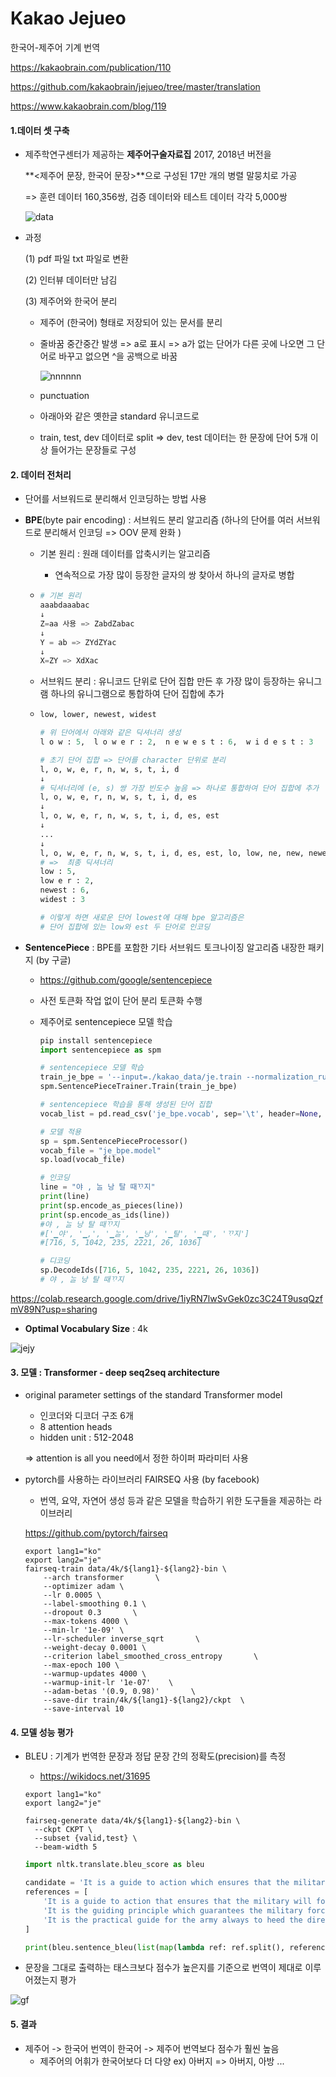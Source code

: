 # Kakao Jejueo

 한국어-제주어 기계 번역 

https://kakaobrain.com/publication/110

https://github.com/kakaobrain/jejueo/tree/master/translation

https://www.kakaobrain.com/blog/119



#### 1.데이터 셋 구축 

- 제주학연구센터가 제공하는 **제주어구술자료집** 2017, 2018년 버전을 

  **<제주어 문장, 한국어 문장>**으로 구성된 17만 개의 병렬 말뭉치로 가공

  => 훈련 데이터 160,356쌍, 검증 데이터와 테스트 데이터 각각 5,000쌍

   ![data](https://github.com/as9786/ParrotnlpJeju/blob/main/old_conv_list/data.PNG)

- 과정

  (1) pdf 파일 txt 파일로 변환 

  (2) 인터뷰 데이터만 남김 

  (3) 제주어와 한국어 분리 

  - 제주어 (한국어) 형태로 저장되어 있는 문서를 분리 

  - 줄바꿈 중간중간 발생 => a로 표시 => a가 없는 단어가 다른 곳에 나오면 그 단어로 바꾸고 없으면 ^을 공백으로 바꿈 

    ![nnnnnn](https://github.com/as9786/ParrotnlpJeju/blob/main/old_conv_list/nnnnnn.PNG)

  - punctuation 

  - 아래아와 같은 옛한글 standard 유니코드로 

  - train, test, dev 데이터로 split => dev, test 데이터는 한 문장에 단어 5개 이상 들어가는 문장들로 구성 



#### 2. 데이터 전처리 

- 단어를 서브워드로 분리해서 인코딩하는 방법 사용 

- **BPE**(byte pair encoding) : 서브워드 분리 알고리즘 (하나의 단어를 여러 서브워드로 분리해서 인코딩 => OOV 문제 완화 )

  - 기본 원리 : 원래 데이터를 압축시키는 알고리즘 

    - 연속적으로 가장 많이 등장한 글자의 쌍  찾아서 하나의 글자로 병합 

  - ```python
    # 기본 원리 
    aaabdaaabac
    ↓
    Z=aa 사용 => ZabdZabac
    ↓
    Y = ab => ZYdZYac
    ↓
    X=ZY => XdXac
    ```

  - 서브워드 분리 : 유니코드 단위로 단어 집합 만든 후 가장 많이 등장하는 유니그램 하나의 유니그램으로 통합하여 단어 집합에 추가 

  - ```python
    low, lower, newest, widest
    
    # 위 단어에서 아래와 같은 딕셔너리 생성  
    l o w : 5,  l o w e r : 2,  n e w e s t : 6,  w i d e s t : 3
    
    # 초기 단어 집합 => 단어를 character 단위로 분리 
    l, o, w, e, r, n, w, s, t, i, d
    ↓
    # 딕셔너리에 (e, s) 쌍 가장 빈도수 높음 => 하나로 통합하여 단어 집합에 추가 
    l, o, w, e, r, n, w, s, t, i, d, es
    ↓
    l, o, w, e, r, n, w, s, t, i, d, es, est
    ↓
    ...
    ↓
    l, o, w, e, r, n, w, s, t, i, d, es, est, lo, low, ne, new, newest, wi, wid, widest
    # =>  최종 딕셔너리
    low : 5,
    low e r : 2,
    newest : 6,
    widest : 3
    
    # 이렇게 하면 새로운 단어 lowest에 대해 bpe 알고리즘은 
    # 단어 집합에 있는 low와 est 두 단어로 인코딩 
    ```

- **SentencePiece** : BPE를 포함한 기타 서브워드 토크나이징 알고리즘 내장한 패키지 (by 구글)

  - https://github.com/google/sentencepiece

  - 사전 토큰화 작업 없이 단어 분리 토큰화 수행 

  - 제주어로 sentencepiece 모델 학습 

    ```python
    pip install sentencepiece
    import sentencepiece as spm 
    
    # sentencepiece 모델 학습
    train_je_bpe = '--input=./kakao_data/je.train --normalization_rule_name=identity --model_prefix=je_bpe --vocab_size=4000 --model_type=bpe --character_coverage=0.995'
    spm.SentencePieceTrainer.Train(train_je_bpe)
    
    # sentencepiece 학습을 통해 생성된 단어 집합 
    vocab_list = pd.read_csv('je_bpe.vocab', sep='\t', header=None, quoting=csv.QUOTE_NONE)
    
    # 모델 적용 
    sp = spm.SentencePieceProcessor()
    vocab_file = "je_bpe.model"
    sp.load(vocab_file)
    
    # 인코딩
    line = "야 , ᄂᆞᆯ 낭 탈 때ᄁᆞ지"
    print(line)
    print(sp.encode_as_pieces(line))
    print(sp.encode_as_ids(line))
    #야 , ᄂᆞᆯ 낭 탈 때ᄁᆞ지
    #['▁야', '▁,', '▁ᄂᆞᆯ', '▁낭', '▁탈', '▁때', 'ᄁᆞ지']
    #[716, 5, 1042, 235, 2221, 26, 1036]
    
    # 디코딩 
    sp.DecodeIds([716, 5, 1042, 235, 2221, 26, 1036])
    # 야 , ᄂᆞᆯ 낭 탈 때ᄁᆞ지
    ```


https://colab.research.google.com/drive/1iyRN7lwSvGek0zc3C24T9usqQzfmV89N?usp=sharing



- **Optimal Vocabulary Size** : 4k 

![jejy](https://github.com/as9786/ParrotnlpJeju/blob/main/old_conv_list/jejy.PNG)





#### 3. 모델 : **Transformer** - deep seq2seq architecture 

- original parameter settings of the standard Transformer model

   - 인코더와 디코더 구조 6개 
   - 8 attention heads 
   - hidden unit : 512-2048 

  => attention is all you need에서 정한 하이퍼 파라미터 사용  

- pytorch를 사용하는 라이브러리 FAIRSEQ 사용 (by facebook) 

  - 번역, 요약, 자연어 생성 등과 같은 모델을 학습하기 위한 도구들을 제공하는 라이브러리 

  https://github.com/pytorch/fairseq

  ```
  export lang1="ko"
  export lang2="je"
  fairseq-train data/4k/${lang1}-${lang2}-bin \
      --arch transformer       \
      --optimizer adam \
      --lr 0.0005 \
      --label-smoothing 0.1 \
      --dropout 0.3       \
      --max-tokens 4000 \
      --min-lr '1e-09' \
      --lr-scheduler inverse_sqrt       \
      --weight-decay 0.0001 \
      --criterion label_smoothed_cross_entropy       \
      --max-epoch 100 \
      --warmup-updates 4000 \
      --warmup-init-lr '1e-07'    \
      --adam-betas '(0.9, 0.98)'       \
      --save-dir train/4k/${lang1}-${lang2}/ckpt  \
      --save-interval 10
  ```

  

#### 4. 모델 성능 평가 

- BLEU : 기계가 번역한 문장과 정답 문장 간의 정확도(precision)를 측정

  - https://wikidocs.net/31695

  ```
  export lang1="ko"
  export lang2="je"
  
  fairseq-generate data/4k/${lang1}-${lang2}-bin \
    --ckpt CKPT \
    --subset {valid,test} \
    --beam-width 5
  ```

  ```python
  import nltk.translate.bleu_score as bleu
  
  candidate = 'It is a guide to action which ensures that the military always obeys the commands of the party'
  references = [
      'It is a guide to action that ensures that the military will forever heed Party commands',
      'It is the guiding principle which guarantees the military forces always being under the command of the Party',
      'It is the practical guide for the army always to heed the directions of the party'
  ]
  
  print(bleu.sentence_bleu(list(map(lambda ref: ref.split(), references)),candidate.split()))
  ```



- 문장을 그대로 출력하는 태스크보다 점수가 높은지를 기준으로 번역이 제대로 이루어졌는지 평가

![gf](https://github.com/as9786/ParrotnlpJeju/blob/main/old_conv_list/gf.PNG)




#### 5. 결과 

- 제주어 -> 한국어 번역이 한국어 -> 제주어 번역보다 점수가 훨씬 높음 
  - 제주어의 어휘가 한국어보다 더 다양 
    ex) 아버지 => 아버지, 아방 ... 
